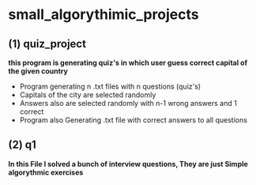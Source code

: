 # small_algorythimic_projects


## (1) quiz_project
**this program is generating  quiz's in which user guess correct capital of the given country**
* Program generating n .txt files with n questions (quiz's)
* Capitals of the city are selected randomly 
* Answers also are selected randomly with n-1 wrong answers and 1 correct
* Program also Generating .txt file with correct answers to all questions


## (2) q1
**In this File I solved a bunch of interview questions, They are just Simple algorythmic exercises**


